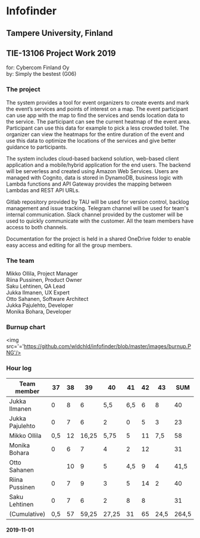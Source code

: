 # Infofinder
## Tampere University, Finland 
## TIE-13106 Project Work 2019
for: Cybercom Finland Oy  
by: Simply the bestest (G06)

### The project
The system provides a tool for event organizers to create events and mark the event’s services and points of interest on a map. 
The event participant can use app with the map to find the services and sends location data to the service. The participant can 
see the current heatmap of the event area. Participant can use this data for example to pick a less crowded toilet. The organizer 
can view the heatmaps for the entire duration of the event and use this data to optimize the locations of the services and give 
better guidance to participants.  

The system includes cloud-based backend solution, web-based client application and a mobile/hybrid application for the end users.
The backend will be serverless and created using Amazon Web Services. Users are managed with Cognito, data is stored in DynamoDB,
business logic with Lambda functions and API Gateway provides the mapping between Lambdas and REST API URLs.

Gitlab repository provided by TAU will be used for version control, backlog management and issue tracking. Telegram channel 
will be used for team's internal communication. Slack channel provided by the customer will be used to quickly communicate with 
the customer. All the team members have access to both channels.  

Documentation for the project is held in a shared OneDrive folder to enable easy access and editing for all the group members. 

### The team
Mikko Ollila, Project Manager  
Riina Pussinen, Product Owner  
Saku Lehtinen, QA Lead  
Jukka Ilmanen, UX Expert  
Otto Sahanen, Software Architect  
Jukka Pajulehto, Developer  
Monika Bohara, Developer  

### Burnup chart
<img src='='https://github.com/wldchld/infofinder/blob/master/images/burnup.PNG'/>

### Hour log

Team member    |  37  |  38  |  39  |  40  |  41  |  42  |  43  |  SUM  |
|--------------|------|------|------|------|------|------|------|-------|
Jukka Ilmanen  |0     |8     |6     |5,5   |6,5   |6     |8     |40     |
Jukka Pajulehto|0     |7     |6     |2     |0     |5     |3     |23     |
Mikko Ollila   |0,5   |12    |16,25 |5,75  |5     |11    |7,5   |58     |
Monika Bohara  |0     |6     |7     |4     |2     |12    |      |31     |
Otto Sahanen   |      |10    |9     |5     |4,5   |9     |4     |41,5   |
Riina Pussinen |0     |7     |9     |3     |5     |14    |2     |40     |
Saku Lehtinen  |0     |7     |6     |2     |8     |8     |      |31     |
(Cumulative)   |0,5   |57    |59,25 |27,25 |31    |65    |24,5  |264,5  |


#### 2019-11-01